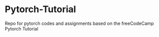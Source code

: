 # Pytorch-Tutorial

Repo for pytorch codes and assignments based on the freeCodeCamp Pytorch Tutorial
